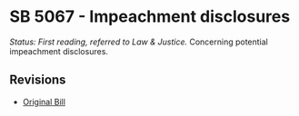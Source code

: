 # SB 5067 - Impeachment disclosures
*Status: First reading, referred to Law & Justice.*
Concerning potential impeachment disclosures.

## Revisions
* [Original Bill](1/)